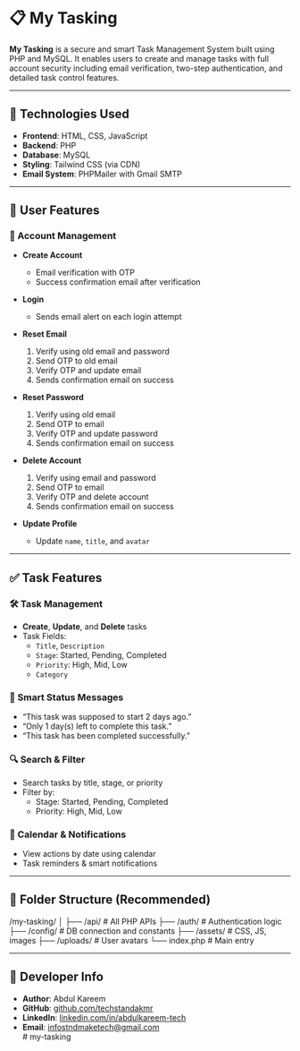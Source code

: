 # 📋 My Tasking

**My Tasking** is a secure and smart Task Management System built using PHP and MySQL. It enables users to create and manage tasks with full account security including email verification, two-step authentication, and detailed task control features.

---

## 🚀 Technologies Used

- **Frontend**: HTML, CSS, JavaScript  
- **Backend**: PHP  
- **Database**: MySQL  
- **Styling**: Tailwind CSS (via CDN)  
- **Email System**: PHPMailer with Gmail SMTP

---

## 🔐 User Features

### 🧾 Account Management
- **Create Account**
  - Email verification with OTP
  - Success confirmation email after verification

- **Login**
  - Sends email alert on each login attempt

- **Reset Email**
  1. Verify using old email and password  
  2. Send OTP to old email  
  3. Verify OTP and update email  
  4. Sends confirmation email on success

- **Reset Password**
  1. Verify using old email  
  2. Send OTP to email  
  3. Verify OTP and update password  
  4. Sends confirmation email on success

- **Delete Account**
  1. Verify using email and password  
  2. Send OTP to email  
  3. Verify OTP and delete account  
  4. Sends confirmation email on success

- **Update Profile**
  - Update `name`, `title`, and `avatar`

---

## ✅ Task Features

### 🛠️ Task Management
- **Create**, **Update**, and **Delete** tasks
- Task Fields:
  - `Title`, `Description`
  - `Stage`: Started, Pending, Completed
  - `Priority`: High, Mid, Low
  - `Category`

### 📢 Smart Status Messages
- “This task was supposed to start 2 days ago.”
- “Only 1 day(s) left to complete this task.”
- “This task has been completed successfully.”

### 🔍 Search & Filter
- Search tasks by title, stage, or priority
- Filter by:
  - Stage: Started, Pending, Completed
  - Priority: High, Mid, Low

### 📅 Calendar & Notifications
- View actions by date using calendar
- Task reminders & smart notifications

---

## 📁 Folder Structure (Recommended)
/my-tasking/
│
├── /api/ # All PHP APIs
├── /auth/ # Authentication logic
├── /config/ # DB connection and constants
├── /assets/ # CSS, JS, images
├── /uploads/ # User avatars
└── index.php # Main entry

---

## 👤 Developer Info

- **Author**: Abdul Kareem  
- **GitHub**: [github.com/techstandakmr](https://github.com/techstandakmr)  
- **LinkedIn**: [linkedin.com/in/abdulkareem-tech](https://linkedin.com/in/abdulkareem-tech)  
- **Email**: infostndmaketech@gmail.com  
#   m y - t a s k i n g  
 